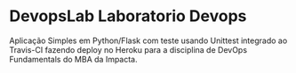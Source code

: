# DevopsLab Laboratorio Devops

Aplicação Simples em Python/Flask com teste usando Unittest integrado ao Travis-CI fazendo deploy no Heroku para a disciplina de DevOps Fundamentals do MBA da Impacta.
